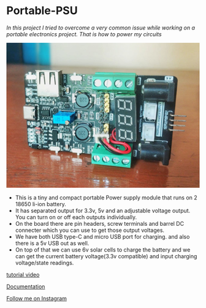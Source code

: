 # Portable-PSU

*In this project I tried to overcome a very common issue while working on a portable electronics project. That is how to power my circuits*

![alt text](https://github.com/palsayantan/Portable-PSU/blob/main/IMG/photo_2021-05-06_00-13-45.jpg)

- This is a tiny and compact portable Power supply module that runs on 2 18650 li-ion battery. 
- It has separated output for 3.3v, 5v and an adjustable voltage output. You can turn on or off each outputs individually. 
- On the board there are pin headers, screw terminals and barrel DC connecter which you can use to get those output voltages. 
- We have both USB type-C and micro USB port for charging. and also there is a 5v USB out as well. 
- On top of that we can use 6v solar cells to charge the battery and we can get the current battery voltage(3.3v compatible) and input charging voltage/state readings.

[tutorial video](https://youtu.be/hLvjj8Hpars)

[Documentation](https://www.hackster.io/palsayantan/portable-power-supply-for-microcontroller-projects-aa776a)

[Follow me on Instagram](https://www.instagram.com/electropoint4u/)
